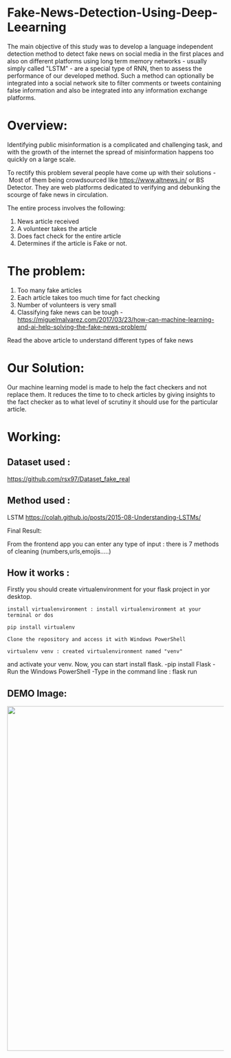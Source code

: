 # Fake-News-Detection-Using-Deep-Leearning
The main objective of this study was to develop a language independent detection method to detect fake news on social media in the first places and also on different platforms using long term memory networks - usually simply called "LSTM" - are a special type of RNN, then to assess the performance of our developed method. Such a method can optionally be integrated into a social network site to filter comments or tweets containing false information and also be integrated into any information exchange platforms.


# Overview:

Identifying public misinformation is a complicated and challenging task, and with the growth of the internet the spread of misinformation happens too quickly on a large scale.

To rectify this problem several people have come up with their solutions -  Most of them being crowdsourced like <https://www.altnews.in/> or BS Detector. They are web platforms dedicated to verifying and debunking the scourge of fake news in circulation.

The entire process involves the following:

1.  News article received
2.  A volunteer takes the article
3.  Does fact check for the entire article
4.  Determines if the article is Fake or not.

# The problem:

1.  Too many fake articles
2.  Each article takes too much time for fact checking
3.  Number of volunteers is very small
4.  Classifying fake news can be tough - https://miguelmalvarez.com/2017/03/23/how-can-machine-learning-and-ai-help-solving-the-fake-news-problem/

Read the above article to understand different types of fake news

# Our Solution:

Our machine learning model is made to help the fact checkers and not replace them. It reduces the time to to check articles by giving insights to the fact checker as to what level of scrutiny it should use for the particular article.


# Working:

## Dataset used :
https://github.com/rsx97/Dataset_fake_real

## Method used :
LSTM
https://colah.github.io/posts/2015-08-Understanding-LSTMs/

Final Result:

From the frontend app  you can enter any type of input : there is 7 methods of cleaning (numbers,urls,emojis.....)

## How it works :
Firstly you should create virtualenvironment for your flask project in yor desktop.

    install virtualenvironment : install virtualenvironment at your terminal or dos

    pip install virtualenv

    Clone the repository and access it with Windows PowerShell

    virtualenv venv : created virtualenvironment named "venv"

and activate your venv.
Now, you can start install flask.
-pip install Flask
-Run the Windows PowerShell
-Type in the command line : flask run

## DEMO Image:
<img src="https://github.com/rsx97/Fake-News-Detection-Using-Deep-Leearning/blob/main/static/images/Capture%20d%E2%80%99%C3%A9cran%20(25).png" width=800/>
